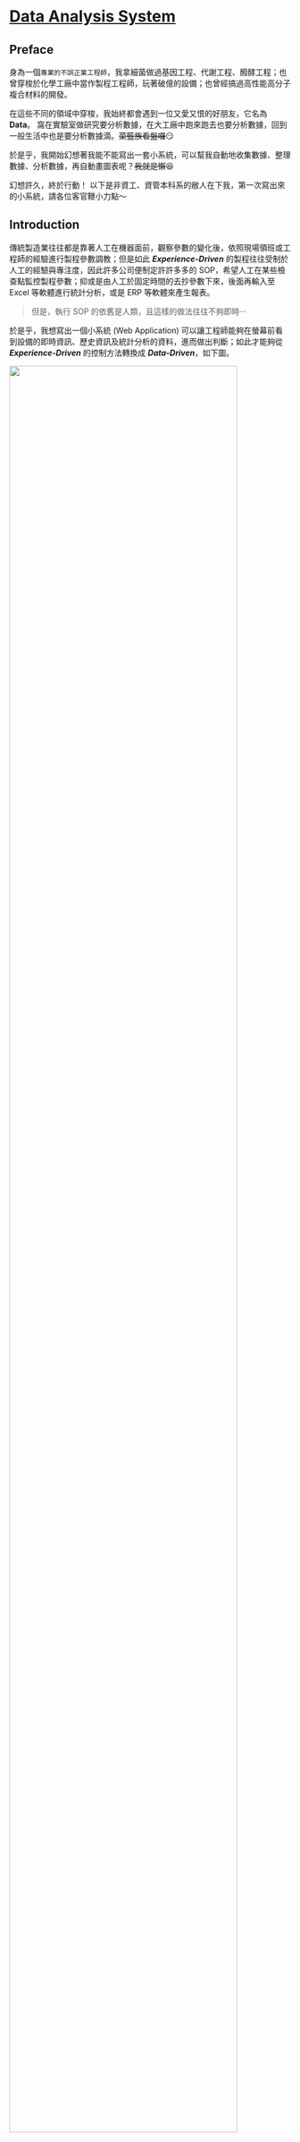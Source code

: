 [Data Analysis System](https://hackmd.io/zL2vJsayQLieF1HkQh5mhg?view)
===

## Preface
身為一個`專業的不誤正業工程師`，我拿細菌做過基因工程、代謝工程、醱酵工程；也曾穿梭於化學工廠中當作製程工程師，玩著破億的設備；也曾經搞過高性能高分子複合材料的開發。

在這些不同的領域中穿梭，我始終都會遇到一位又愛又恨的好朋友，它名為 **Data**。
窩在實驗室做研究要分析數據，在大工廠中跑來跑去也要分析數據，回到一般生活中也是要分析數據滴。~~菜籃族看盤囉~~:smirk:

於是乎，我開始幻想著我能不能寫出一套小系統，可以幫我自動地收集數據、整理數據、分析數據，再自動畫圖表呢？~~我就是懶~~:laughing:

幻想許久，終於行動！
以下是非資工、資管本科系的敝人在下我，第一次寫出來的小系統，請各位客官鞭小力點～

## Introduction
傳統製造業往往都是靠著人工在機器面前，觀察參數的變化後，依照現場領班或工程師的經驗進行製程參數調教；但是如此 ***Experience-Driven*** 的製程往往受制於人工的經驗與專注度，因此許多公司便制定許許多多的 SOP，希望人工在某些檢查點監控製程參數；抑或是由人工於固定時間的去抄參數下來，後面再輸入至 Excel 等軟體進行統計分析，或是 ERP 等軟體來產生報表。

>但是，執行 SOP 的依舊是人類，且這樣的做法往往不夠即時···

於是乎，我想寫出一個小系統 (Web Application) 可以讓工程師能夠在螢幕前看到設備的即時資訊、歷史資訊及統計分析的資料，進而做出判斷；如此才能夠從 ***Experience-Driven*** 的控制方法轉換成 ***Data-Driven***，如下圖。

<img src='https://i.imgur.com/muaclgw.png?2' width='90%'/>
<br>

1. 首先，將生產線上的機器所產生的數據定時地傳送至資料庫。
2. 工程師可以在瀏覽器上觀察即時資料，且系統可以依照條件針對超出標準的數據發出警告，如 C<sub>pk</sub> < 1.0 時；工程師也可以依照時間區間調閱歷史數據，並且自動產生統計圖表。
3. 如此一來，工程師就能有更充裕的時間去解讀這些統計數據，進而去對整個產線去做出優化改善。

<hr>

整個系統我使用 [Java EE](http://www.oracle.com/technetwork/java/javaee/overview/index.html) 平台來建構，其中資料的提取、分析及傳送的部份我使用 [MVC/Model 2](https://openhome.cc/Gossip/ServletJSP/Model2.html) 的設計方式來規劃，最後以視覺化的方式將統計分析結果呈現在瀏覽器上面。

在 [MVC/Model 2](https://openhome.cc/Gossip/ServletJSP/Model2.html) 架構中，系統分為 Model、Controller 及 View，各別功能如下：

- Controller 
	- 接受請求並驗證
	- 依照使用者所要求的參數不同，判斷要轉發給哪個 Model 或是 View
- Model
	- 執行系統的商業邏輯
- View
	- 提取 Model 的狀態
	- 將商業邏輯的結果呈現於畫面

[MVC/Model 2](https://openhome.cc/Gossip/ServletJSP/Model2.html) 的重點在於經由適當地劃分責任區域，使 Controller 與 Model 不用處理 HTML，而 View 的部分也不會被 Java 程式碼所干擾。如此一來，在更複雜的系統中，Model、Controller 及 View 仍會各司其職，將提高程式的可讀性，使得系統更易於維護。

## Implementation
實作的部分如下：
1. Data Generator
2. Model
	- Mean
	- Standard Deviation
	- Probability Density
	- Process Capability
	- Java Mail
4. View
	- Historic Data
	- Real-Time Data
<hr>

### Data Generator
由於我沒辦法取得製造業的真實機器數據，所以利用程式亂數產生的方式來模擬。
1. 首先，機器常見的數據如時間、溫度、壓力、流量等，針對這些機器的屬性去創建這些物件(Object)。而溫度、壓力等參數通常會有`設定值`及`變化範圍`。例如，你將烘箱設定成 100<sup>。</sup>C，而實際運作時，烘箱溫度卻可能是在 105<sup>。</sup>C-95<sup>。</sup>C 之間遊走。
	於是乎，我就將這些物件設計成一個`設定值`與一個`變化範圍`，例如 100<sup>。</sup>C 與 5%，接著就由亂數產生 105<sup>。</sup>C-95<sup>。</sup>C 的數據。另外，因為小數點的位數在統計上有著`有效位數`和`精確度`的問題，所以接著再用 [BigDecimal](https://docs.oracle.com/javase/7/docs/api/java/math/BigDecimal.html) 統一小數點位數。
2. 接著我再創建一個物件 **Information**，先讓這個物件繼承 [TimerTask](https://docs.oracle.com/javase/7/docs/api/java/util/TimerTask.html)，然後將剛剛的那些物件放進來，之後利用 [JDBC](http://www.oracle.com/technetwork/java/overview-141217.html) 連接 [MySQL](https://www.mysql.com/)，並且將數據寫入資料庫中。
3. 最後，我再用一個 **Machine** 物件，將剛剛的 **Information** 包起來，並且繼承 [Thread](https://docs.oracle.com/javase/7/docs/api/java/lang/Thread.html)。

看起來好複雜:sweat:，請搭配下面的圖服用～

<img src='https://i.imgur.com/fvst9Xo.gif' width='90%'/>
<br>

我當初之所以會搞得這麼複雜，是因為我想要以 [Thread](https://docs.oracle.com/javase/7/docs/api/java/lang/Thread.html) 呈現每一台機器是各自獨立，其產生各自的數據並傳送至資料庫中(如下圖)，而在 [Java 中一個子類別(Class)只能繼承一個父類別(Class)](https://openhome.cc/Gossip/Java/Polymorphism-is-a.html)。

<img src='https://i.imgur.com/iBiFtc0.gif' width='90%'/>
<br>

為了方便起見，我使用 [JFrame](https://docs.oracle.com/javase/7/docs/api/javax/swing/JFrame.html) 與 [ActionListener](https://docs.oracle.com/javase/7/docs/api/java/awt/event/ActionListener.html) 將上述的 **Data Generator** 實作成桌面應用程式。

<img align='middle' src='https://i.imgur.com/R6u6OVM.png' width='90%'/>
<hr>

### Model - Mean
平均值這件事，當然就是 ![](https://chart.googleapis.com/chart?cht=tx&chl=$\bar{x}%20=%20\frac{1}{n}\sum\limits_{i=1}^{n}x_i$) 就可以解決啦，但是 Java 的生態系龐大，開源的 package 眾多，真的沒有人造過這顆輪子嗎？

>「不要重新打造輪子」雖然很實在，但是享受打造輪子的過程卻是很爽快

在 Java 的世界裡 [APACHE](https://www.apache.org/) 基金會有著舉足輕重的地位，於是我在 [APACHE](https://www.apache.org/) 輪子館中找到了 [Commons Math: The Apache Commons Mathematics Library](http://commons.apache.org/proper/commons-math/) 這個集合眾多數學公式的 Library，其中的 [Mean](http://commons.apache.org/proper/commons-math/javadocs/api-3.6.1/org/apache/commons/math3/stat/descriptive/moment/Mean.html) 便可以方便的計算陣列中的平均值。

```java
public static void main(String[] args) {
	double[] values = {1.0, 2.0, 3.0, 4.0, 5.0, 6.0, 7.0, 8.0, 9.0, 10.0};
	Mean mean = new Mean();
	double rst_mean = mean.evaluate(values);
	System.out.println(rst_mean); // 5.5
}
```
<hr>

### Model - Standard Deviation
標準差，在敘述統計上被用來檢視一組資料的離散程度。標準差越低時，表示資料的離散程度低，資料點距離平均值(Mean)越近；反之，當標準差越高時，表示資料的離散程度高，資料點距離平均值(Mean)越遠。標準差又分兩種，**母體標準差**及**樣本標準差**。

#### 母體標準差(Population Standard Deviation):
當整個群體中有 ![](https://chart.googleapis.com/chart?cht=tx&chl=$n$) 個樣本，而且每個樣本的值為 ![](https://chart.googleapis.com/chart?cht=tx&chl=$x_1,%20x_2,...,x_n$) ，再而且群體中的每一筆資料皆可取得時，就適用於母體標準差。例如：假設向日葵小班有 10 名小朋友，其中每位小朋友的年齡分別是 {3, 5, 4, 5, 3, 3, 5, 4, 5, 3}，帶入以下的公式即可得年齡標準差(![](https://chart.googleapis.com/chart?cht=tx&chl=$\sigma%20=%200.8944271909999159$))。

![SD](https://chart.googleapis.com/chart?cht=tx&chl=$$\sigma%20=%20\frac{1}{n}\sqrt{\sum\limits_{i=1}^{n}(x_i%20-%20\mu)^2}$$)

Where:
- ![](https://chart.googleapis.com/chart?cht=tx&chl=$\sigma$) is the standard deviation
- ![](https://chart.googleapis.com/chart?cht=tx&chl=$\mu$) is the mean (also called the expected value)

#### 樣本標準差(Sample Standard Deviation):
若我們關心的群體很大，通常是無法取得群體中的每一筆資料，而且為了減少調查成本與增加效率，常會使用抽樣(Sampling)的方式取得樣本，希望以樣本資料來代表整個群體。但是畢竟母體資料與樣本資料仍是有差異的，因此利用樣本標準差來代表母體標準差的**估計值**。
例如：希望取得全國大學生的平均身高與其標準差時，是很難實際量測每一個人的身高，因此可以藉由抽樣的方式，在整個群體中抽取出 ![](https://chart.googleapis.com/chart?cht=tx&chl=$n$) 個樣本，並帶入以下公式。

![](https://chart.googleapis.com/chart?cht=tx&chl=$$s%20=%20\frac{1}{n-1}\sqrt{%20\sum\limits_{i=1}^{n}(x_i%20-%20\bar{x})^2%20}$$)

Where:
- ![](https://chart.googleapis.com/chart?cht=tx&chl=$s$) is the standard deviation
- ![](https://chart.googleapis.com/chart?cht=tx&chl=$\bar{x}$) is the mean (also called the expected value)

實作的部分，我還是在輪子館中找到了 [Standard Deviation](http://commons.apache.org/proper/commons-math/javadocs/api-3.6.1/org/apache/commons/math3/stat/descriptive/moment/StandardDeviation.html):grin:，而且這個類別(Class)還可以藉由設定 `isBiasCorrected` 這個布林值(boolean)來選擇使用**母體標準差**或是**樣本標準差**；若為 `true` 是**樣本標準差**，若為 `false` 則為**母體標準差**。
若需使用母體標準差，可於[建構](http://commons.apache.org/proper/commons-math/javadocs/api-3.6.1/org/apache/commons/math3/stat/descriptive/moment/StandardDeviation.html#StandardDeviation(boolean))時傳入 `false` 即可；抑或可先利用[無傳參數建構子](http://commons.apache.org/proper/commons-math/javadocs/api-3.6.1/org/apache/commons/math3/stat/descriptive/moment/StandardDeviation.html#StandardDeviation())建構該物件，再利用 [`setBiasCorrected`](http://commons.apache.org/proper/commons-math/javadocs/api-3.6.1/org/apache/commons/math3/stat/descriptive/moment/StandardDeviation.html#setBiasCorrected(boolean)) 方法設定為 `false`。

```java
public static void main(String[] args) {
	double[] values = {1.0, 2.0, 3.0, 4.0, 5.0, 6.0, 7.0, 8.0, 9.0, 10.0};
	StandardDeviation sd_sample = new StandardDeviation();
	StandardDeviation sd_population = new StandardDeviation(false); // set the isBiasCorrected property to false
	double rst_sd_sample = sd_sample.evaluate(values); // Sample Standard Deviation
	double rst_sd_population = sd_population.evaluate(values); // Population Standard Deviation
	System.out.println(rst_sd_sample); // 3.0276503540974917
	System.out.println(rst_sd_population); // 2.8722813232690143
}
```

<hr>

### Model - Probability Density
機率密度函數(Probability Density Function)簡單來說是指一個值所出現的次數或頻率，最常見的便是**常態分布**(Normal Distribution)又稱為**高斯分布**(Gaussian Distribution)。

若一個隨機變數 ![](https://chart.googleapis.com/chart?cht=tx&chl=$x$) 符合一個平均值為 ![](https://chart.googleapis.com/chart?cht=tx&chl=$\mu$)、標準差為 ![](https://chart.googleapis.com/chart?cht=tx&chl=$\sigma$) 的常態分布時，其機率密度函數如下：

![](https://chart.googleapis.com/chart?cht=tx&chl=$$f(x|\mu,%20\sigma^2)%20=%20\frac{1}{\sqrt{2\pi\sigma^2}}e^{-\frac{(x-\mu)^2}{2\sigma^2}}$$)

Where:
- ![](https://chart.googleapis.com/chart?cht=tx&chl=$\mu$) is the mean or expectation of the distribution
- ![](https://chart.googleapis.com/chart?cht=tx&chl=$\sigma$) is the standard deviation
- ![](https://chart.googleapis.com/chart?cht=tx&chl=$\sigma^2$) is the variance

而常見的**標準常態分布**則是平均值為 ![](https://chart.googleapis.com/chart?cht=tx&chl=$\mu=0$)、標準差為 ![](https://chart.googleapis.com/chart?cht=tx&chl=$\sigma=1$) 的常態分布，其函數如下：

![](https://chart.googleapis.com/chart?cht=tx&chl=$$f(x)%20=%20\frac{1}{\sqrt{2\pi}}e^{-\frac{x^2}{2}}$$)

下圖中的紅色曲線即為標準常態分布。當曲線越集中時(藍)，表示其標準差越小、精密度越高；反之，曲線越扁平時(橘)，其標準差越高；若是平均值較預期的有所偏移時，便會像綠色曲線一樣。

<div style='text-align: right'>
	<img src='https://i.imgur.com/WFjDytl.png' width='90%'/>
    <a href='https://en.wikipedia.org/wiki/Normal_distribution'>Ref.</a>
</div>

常態分布圖再搭配製程中的規格上限值(Upper Spec Limit, USL)與規格下限值(Lower Spec Limit, LSL)時，便可以探討製程的準確度(Accuracy)、精密度(Precision)與良率。

<div style='text-align: right'>
    <img src='https://i.imgur.com/G9CxfGE.png' width='90%'/>
    <a href='https://calibrationawareness.com/calibration-awareness-what-is-calibration'>Ref.</a>
</div>

承上圖，由右至左來說明：
1. 右一，數據的分布介於 LSL 與 USL 中間，平均值落於規格中心且曲線分布窄(標準差小)。如此的結果表示該製程的產品良率高、品質好且穩定。
2. 右二，數據大致分布於 LSL 與 USL 中間，但有些數據點是超出規格限制；雖然平均值落於規格中心，但是曲線分布寬，表示其標準差大；此製程生產的產品良率雖不低，但是品質不穩定。就像拿一把散彈槍朝靶紙上打，雖然會打中紅心，但是整張靶紙也面目全非，而且還會有少部分的子彈超出靶紙。
3. 左二，雖然曲線與右一相同，但是其平均值較規格中心右偏。此製程的良率高，品質穩定，但若一個不小心更往右偏時，將會生產出很大量的不良品。
4. 左一，這樣的曲線表示這個製程的良率、品質是最差的，不但產品有一大部分是超出規格上限，而且品質落差大；這個就像拿散彈槍打靶，不但自己的靶打不準，還打到隔壁的靶。:joy:
<hr>

介紹完一堆公式後還是必須將這些數學實作出來，於是我依舊在輪子館中找到 [Probability Density](http://commons.apache.org/proper/commons-math/javadocs/api-3.6.1/org/apache/commons/math3/distribution/NormalDistribution.html)。以下利用**標準常態分布**作為例子，首先於[建構](http://commons.apache.org/proper/commons-math/javadocs/api-3.6.1/org/apache/commons/math3/distribution/NormalDistribution.html#NormalDistribution(double,%20double))時傳入 [Mean](http://commons.apache.org/proper/commons-math/javadocs/api-3.6.1/org/apache/commons/math3/stat/descriptive/moment/Mean.html) 與 [Standard Deviation](http://commons.apache.org/proper/commons-math/javadocs/api-3.6.1/org/apache/commons/math3/stat/descriptive/moment/StandardDeviation.html) 即可建立 `Class`，接著利用該 `Class` 的 方法 [`density`](http://commons.apache.org/proper/commons-math/javadocs/api-3.6.1/org/apache/commons/math3/distribution/NormalDistribution.html#density(double))，傳入 ![](https://chart.googleapis.com/chart?cht=tx&chl=$x$) 值得相對應的 ![](https://chart.googleapis.com/chart?cht=tx&chl=$y$) 值。

```java
double mean = 0.0;
double sd = 1.0;
double[] x = {-3.0, -2.0, -1.0, 0.0, 1.0, 2.0, 3.0};	
double y = 0.0;

NormalDistribution nd = new NormalDistribution(mean, sd);
for (int i = 0; i < x.length; i++ ) {
	y = nd.density(x[i]);
	System.out.println("x : " + x[i] + ", y = " + y);
}
```
```
x : -3.0, y = 0.004431848411938009
x : -2.0, y = 0.053990966513188056
x : -1.0, y = 0.24197072451914337
x :  0.0, y = 0.3989422804014327
x :  1.0, y = 0.24197072451914337
x :  2.0, y = 0.053990966513188056
x :  3.0, y = 0.004431848411938009
```
<hr>

### Model - Process Capability
製程能力(Process Capability)是指製程的各種條件在標準化後，且在統計的管制狀態下所呈現之質與量的控制能力。製程能力又分為製程準確度 ![](https://chart.googleapis.com/chart?cht=tx&chl=$C_a$)(Capability of Accuracy)、製程精密度 ![](https://chart.googleapis.com/chart?cht=tx&chl=$C_p$)(Capability of Precision)及製程能力指標 ![](https://chart.googleapis.com/chart?cht=tx&chl=$C_{pk}$)(Process Capability Index)。

#### 製程準確度(Capability of Accuracy, ![](https://chart.googleapis.com/chart?cht=tx&chl=$C_a$))：
<img src='https://i.imgur.com/jlb847J.png' width='30%'/>

![](https://chart.googleapis.com/chart?cht=tx&chl=$C_a$)就像打靶時打中紅心的準度，當子彈越接近紅心(規格中心)時，準確度越高(![](https://chart.googleapis.com/chart?cht=tx&chl=$C_a$)越低)。應用於製程時，![](https://chart.googleapis.com/chart?cht=tx&chl=$C_a$)可以代表製程中之實際量測平均值是否接近規格的中心，越接近規格中心，可視為製程準確度高；但是![](https://chart.googleapis.com/chart?cht=tx&chl=$C_a$)並沒有考慮到製程本身的精密程度。

![](https://chart.googleapis.com/chart?cht=tx&chl=$$C_a%20=%20\frac{\bar{X}-\mu}{(USL%20-%20LSL)/2}$$)

![](https://chart.googleapis.com/chart?cht=tx&chl=$$\mu%20=%20\frac{USL%20%2B%20LSL}{2}$$)

Where:
- ![](https://chart.googleapis.com/chart?cht=tx&chl=$\mu$) is the middle of the sppecification
- ![](https://chart.googleapis.com/chart?cht=tx&chl=$\bar{X}$) is the mean of the measured values in the process
- ![](https://chart.googleapis.com/chart?cht=tx&chl=$USL$) is the Upper Specification Limit
- ![](https://chart.googleapis.com/chart?cht=tx&chl=$LSL$) is the Lower Specification Limit

#### 製程精密度(Capability of Precision, ![](https://chart.googleapis.com/chart?cht=tx&chl=$C_p$))：
<img src='https://i.imgur.com/LETB0wt.png' width='30%'/>

![](https://chart.googleapis.com/chart?cht=tx&chl=$C_p$)就像打靶時，子彈集中於相同位置的程度。應用於製程時，![](https://chart.googleapis.com/chart?cht=tx&chl=$C_p$)代表產品之量測值的範圍大小，當量測值的範圍小，可視為此製程的精密度低；但是![](https://chart.googleapis.com/chart?cht=tx&chl=$C_p$)並沒有考慮到製程本身的準確程度。

![](https://chart.googleapis.com/chart?cht=tx&chl=$$C_p%20=%20\frac{USL%20-%20LSL}{6\sigma}$$)

Where:
- ![](https://chart.googleapis.com/chart?cht=tx&chl=$\sigma$) is the standard deviation
- ![](https://chart.googleapis.com/chart?cht=tx&chl=$USL$) is the Upper Specification Limit
- ![](https://chart.googleapis.com/chart?cht=tx&chl=$LSL$) is the Lower Specification Limit

#### 製程能力指標(Process Capability Index, ![](https://chart.googleapis.com/chart?cht=tx&chl=$C_{pk}$))
承上我們可以知道，若是單獨以![](https://chart.googleapis.com/chart?cht=tx&chl=$C_a$)或![](https://chart.googleapis.com/chart?cht=tx&chl=$C_p$)來判斷一個製程的優劣時，會容易有誤判的情形。例如，單兵打靶時，六顆子彈都打到同一個位置(![](https://chart.googleapis.com/chart?cht=tx&chl=$C_p$)高，精密度高)，但是他都打到隔壁單兵的靶(![](https://chart.googleapis.com/chart?cht=tx&chl=$C_a$)大，精準度低)。如此一來，該說這位單兵的槍法厲害還是不厲害呢？:confused:

因此![](https://chart.googleapis.com/chart?cht=tx&chl=$C_{pk}$)就是綜合考量了![](https://chart.googleapis.com/chart?cht=tx&chl=$C_a$)與![](https://chart.googleapis.com/chart?cht=tx&chl=$C_p$)的製程能力指標。

![](https://chart.googleapis.com/chart?cht=tx&chl=$$C_{pk}%20=%20C_p%20*%20(1%20-%20C_a)$$)
<hr>

實作的部分，我依照製程的![](https://chart.googleapis.com/chart?cht=tx&chl=$C_a$)與![](https://chart.googleapis.com/chart?cht=tx&chl=$C_{pk}$)給予給予**紅綠燈**來表示目前該製程的優劣，例如：
- 當 ![](https://chart.googleapis.com/chart?cht=tx&chl=$C_{pk}%20%3E%201.33$) `&&` ![](https://chart.googleapis.com/chart?cht=tx&chl=$C_a%20%3C%2012.5%$) 時給予**綠燈**，表示製程有足夠的能力
- 當 ![](https://chart.googleapis.com/chart?cht=tx&chl=$1.00%20%3C%20C_{pk}%20%3C%201.33$) 時給予**黃燈**，表示製程能力尚可接受，但需提出改善計畫
- 當 ![](https://chart.googleapis.com/chart?cht=tx&chl=$C_{pk}%20%3C%201.00$) `||` ![](https://chart.googleapis.com/chart?cht=tx&chl=$C_a%20%3E%2025.0%$) 時給予**紅燈**，表示此製程需要立即改善

<img src='https://i.imgur.com/AYOldKo.png' width='90%'/>

若製程的品質開始 `Going South`， 燈號就會從**綠燈**變成**黃燈**，**黃燈**主要是一個過渡期，讓工程師可以調整製程參數，想辦法回到**綠燈**，不要讓燈號變成**紅燈**；因為變成**紅燈**的時候，系統就會利用 [JavaMail](https://docs.oracle.com/javaee/7/api/javax/mail/package-summary.html) 自動發送一封 **Alarm 信**到主管的信箱。:scream:

<img src='https://i.imgur.com/ANUYJj9.png' width='90%'/>
<hr>

### View - Historic Data
歷史資料的部分，可以依照使用者選擇的時間區間去撈取資料，畫面左邊呈現資料區間中數值的變化，而且當滑鼠移動過去時，可以顯示每個時間點的**數值**；畫面右邊則是將所選取的資料繪製成常態分佈曲線(紅)，黃色線條由左至右則是 **LSL**、**規格中心**、**USL**。

<img src='https://i.imgur.com/MV12Xx9.png' width='90%'/>

另外，**`SAVE`** 按鈕可將所選取之歷史資料中的數值使用 [Serializable](https://docs.oracle.com/javase/7/docs/api/java/io/Serializable.html)、[I](https://docs.oracle.com/javase/7/docs/api/java/io/InputStream.html)/[O](https://docs.oracle.com/javase/7/docs/api/java/io/OutputStream.html) 儲存成常見的 csv 檔。

<img src='https://i.imgur.com/JafiSdZ.png' width='90%'/>
<hr>

### View - Real-Time Data
即時資料的部分是呈現最近 10 分鐘的資料，而且利用 [AJAX](https://www.w3schools.com/js/js_ajax_intro.asp) 的方式，每 5 秒更新一次圖表。
<img src='https://i.imgur.com/nLOISIT.gif' width='90%'/>


## Demo
<div style='text-align: center'>
    <iframe width="560" height="315" src="https://www.youtube.com/embed/AqZeFpMKLD8" frameborder="0" allow="autoplay; encrypted-media" allowfullscreen></iframe>
</div>

## Conclusion
這個專案非常陽春，功能也不多，但是我以一個非資訊非統計背景的工程師出發，在實作專案的過程中，有用到的 `API` 我都去研究它的 `Sorce code`，盡力地瞭解這些 `API` 的設計原理；統計的部分，我也是將統計的理論知識搞懂後，才會加入專案內。未來希望加入 **Data Science** 的部分，再弄出可以預測未來的系統。:stuck_out_tongue_winking_eye:

> ***不懂的事物不要裝懂*** ，期許自己不要淪為只會使用 `API` 的工程師。

## Reference
- [良葛格學習筆記](https://openhome.cc/Gossip/)
- 林信良 (2014)。 Java SE 8 技術手冊。台灣：碁峰。
- 西內 啟。譯者：陳亦苓 (2015)。統計學，最強的商業武器：實踐篇。台灣：悅知文化
- [Normal Distribution](https://en.wikipedia.org/wiki/Normal_distribution)

## Lincense
[The MIT License](https://opensource.org/licenses/MIT)

### It's Me
[![GitHub](https://i.imgur.com/Z6a4rDG.png?1)](https://github.com/orcahmlee) [![LinkedIn](https://i.imgur.com/ajGoSNq.png?2)](https://www.linkedin.com/in/orcahmlee)

